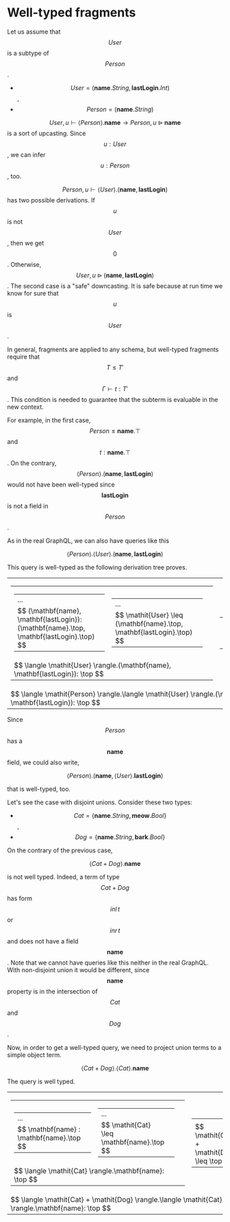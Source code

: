 # Well-typed fragments

Let us assume that $$\mathit{User}$$ is a subtype of $$\mathit{Person}$$.

* $$\mathit{User} = (\mathbf{name}.\mathit{String},\mathbf{lastLogin}.\mathit{Int})$$,
* $$\mathit{Person} = (\mathbf{name}.\mathit{String})$$

$$\mathit{User}, u \vdash \langle \mathit{Person} \rangle.\mathbf{name} \to \mathit{Person}, u \triangleright \mathbf{name}$$ is a sort of upcasting. Since $$u: \mathit{User}$$, we can infer $$u: \mathit{Person}$$, too.

$$\mathit{Person}, u \vdash \langle \mathit{User} \rangle.(\mathbf{name}, \mathbf{lastLogin}) $$ has two possible derivations. If $$u$$ is not $$\mathit{User}$$, then we get $$0$$. Otherwise,  $$\mathit{User}, u \triangleright (\mathbf{name}, \mathbf{lastLogin})$$. The second case is a "safe" downcasting. It is safe because at run time we know for sure that $$u$$ is $$\mathit{User}$$.

In general, fragments are applied to any schema, but well-typed fragments require that $$T \leq T'$$ and $$\Gamma \vdash t: T'$$. This condition is needed to guarantee that the subterm is evaluable in the new context.

For example, in the first case, $$\mathit{Person} \leq \mathbf{name}.\top$$ and $$t: \mathbf{name}.\top$$. On the contrary, $$\langle \mathit{Person} \rangle.(\mathbf{name}, \mathbf{lastLogin})$$ would not have been well-typed since $$\mathbf{lastLogin}$$ is not a field in $$\mathit{Person}$$.

As in the real GraphQL, we can also have queries like this

$$ \langle \mathit{Person} \rangle.\langle \mathit{User} \rangle.(\mathbf{name}, \mathbf{lastLogin})$$

This query is well-typed as the following derivation tree proves.

<table class="deduction-tree">
    <tr>
        <td>
          <table class="deduction-tree">
              <tr>
                  <td>
                    <table class="deduction-tree">
                        <tr>
                            <td>
                              ...
                            </td>
                            <td class="rulename" rowspan="2">
                              <div class="rulename"></div>
                            </td>
                        </tr>
                        <tr><td class="conc">
                          $$ (\mathbf{name}, \mathbf{lastLogin}): (\mathbf{name}.\top, \mathbf{lastLogin}.\top) $$
                        </td></tr>
                    </table>
                  </td>
                  <td>
                    <table class="deduction-tree">
                        <tr>
                            <td>
                              ...
                            </td>
                            <td class="rulename" rowspan="2">
                              <div class="rulename"></div>
                            </td>
                        </tr>
                        <tr><td class="conc">
                          $$ \mathit{User} \leq (\mathbf{name}.\top, \mathbf{lastLogin}.\top) $$
                        </td></tr>
                    </table>
                  </td>
                  <td class="rulename" rowspan="2">
                    <div class="rulename"></div>
                  </td>
              </tr>
              <tr><td class="conc" colspan="2">
                $$ \langle \mathit{User} \rangle.(\mathbf{name}, \mathbf{lastLogin}): \top $$
              </td></tr>
          </table>
        </td>
        <td>
          <table class="deduction-tree">
              <tr>
                  <td>
                  </td>
                  <td class="rulename" rowspan="2">
                    <div class="rulename"></div>
                  </td>
              </tr>
              <tr><td class="conc">
                $$ \mathit{Person} \leq \top $$
              </td></tr>
          </table>
        </td>
        <td class="rulename" rowspan="2">
          <div class="rulename"></div>
        </td>
    </tr>
    <tr><td class="conc" colspan="2">
      $$ \langle \mathit{Person} \rangle.\langle \mathit{User} \rangle.(\mathbf{name}, \mathbf{lastLogin}): \top $$
    </td></tr>
</table>

Since $$\mathit{Person}$$ has a $$\mathbf{name}$$ field, we could also write,

$$ \langle \mathit{Person} \rangle.(\mathbf{name}, \langle \mathit{User} \rangle.\mathbf{lastLogin})$$

that is well-typed, too.

Let's see the case with disjoint unions. Consider these two types:

* $$\mathit{Cat} = \{ \mathbf{name}.\mathit{String}, \mathbf{meow}.\mathit{Bool}\}$$,
* $$\mathit{Dog} = \{ \mathbf{name}.\mathit{String}, \mathbf{bark}.\mathit{Bool}\}$$

On the contrary of the previous case,

$$\langle \mathit{Cat}+\mathit{Dog} \rangle. \mathbf{name}$$

is not well typed. Indeed, a term of type $$\mathit{Cat}+\mathit{Dog}$$ has form $$\mathit{inl}\, t$$ or $$\mathit{inr}\, t$$ and does not have a field $$\mathbf{name}$$. Note that we cannot have queries like this neither in the real GraphQL. With non-disjoint union it would be different, since $$\mathbf{name}$$ property is in the intersection of $$\mathit{Cat}$$ and $$\mathit{Dog}$$.

Now, in order to get a well-typed query, we need to project union terms to a simple object term.

$$\langle \mathit{Cat}+\mathit{Dog} \rangle. \langle \mathit{Cat} \rangle.  \mathbf{name}$$

The query is well typed.

<table class="deduction-tree">
    <tr>
        <td>
          <table class="deduction-tree">
              <tr>
                  <td>
                    <table class="deduction-tree">
                        <tr>
                            <td>
                              ...
                            </td>
                            <td class="rulename" rowspan="2">
                              <div class="rulename"></div>
                            </td>
                        </tr>
                        <tr><td class="conc">
                          $$ \mathbf{name} : \mathbf{name}.\top $$
                        </td></tr>
                    </table>
                  </td>
                  <td>
                    <table class="deduction-tree">
                        <tr>
                            <td>
                              ...
                            </td>
                            <td class="rulename" rowspan="2">
                              <div class="rulename"></div>
                            </td>
                        </tr>
                        <tr><td class="conc">
                          $$ \mathit{Cat} \leq \mathbf{name}.\top $$
                        </td></tr>
                    </table>
                  </td>                  
                  <td class="rulename" rowspan="2">
                    <div class="rulename"></div>
                  </td>
              </tr>
              <tr><td class="conc" colspan="2">
                $$ \langle \mathit{Cat} \rangle.\mathbf{name}: \top $$
              </td></tr>
          </table>
        </td>
        <td>
          <table class="deduction-tree">
              <tr>
                  <td>
                  </td>
                  <td class="rulename" rowspan="2">
                    <div class="rulename"></div>
                  </td>
              </tr>
              <tr><td class="conc">
                $$ \mathit{Cat} + \mathit{Dog} \leq \top $$
              </td></tr>
          </table>
        </td>
        <td class="rulename" rowspan="2">
          <div class="rulename"></div>
        </td>
    </tr>
    <tr><td class="conc" colspan="2">
      $$ \langle \mathit{Cat} + \mathit{Dog} \rangle.\langle \mathit{Cat} \rangle.\mathbf{name}: \top $$
    </td></tr>
</table>
